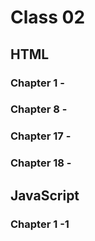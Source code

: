 # Class 02

## HTML

### Chapter 1 -
### Chapter 8 -
### Chapter 17 -
### Chapter 18 -

## JavaScript

### Chapter 1 -1
